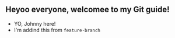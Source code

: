 ## Heyoo everyone, welcomee to my Git guide!

- YO, Johnny here!
- I'm addind this from `feature-branch`